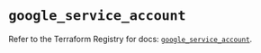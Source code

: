 # `google_service_account`

Refer to the Terraform Registry for docs: [`google_service_account`](https://registry.terraform.io/providers/hashicorp/google-beta/6.49.2/docs/resources/google_service_account).
